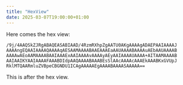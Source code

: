 ```yaml
---
title: "HexView"
date: 2025-03-07T19:00:00+01:00
---
```


Here comes the hex view:

```hexview{data-highlights=[16,17,#998833,TestHighlight],[23,37,#33AA77,AnotherHighlight]}
/9j/4AAQSkZJRgABAQEASABIAAD/4RzmRXhpZgAATU0AKgAAAAgADAEPAAIAAAAJ AAAAngEQAAIAAAAQAAAAqAESAAMAAAABAAEAAAEaAAUAAAABAAAAuAEbAAUAAAAB
AAAAwAEoAAMAAAABAAIAAAExAAIAAAAvAAAAyAEyAAIAAAAUAAAA+AITAAMAAAAB AAIAAIKYAAIAAAAFAAABDIdpAAQAAAABAAABEsSlAAcAAAAcAAAEkAAABKxGVUpJ
RklMTQAARmluZVBpeCBGNDU1ICAgAAAAAEgAAAABAAAASAAAAA==
```

This is after the hex view.
